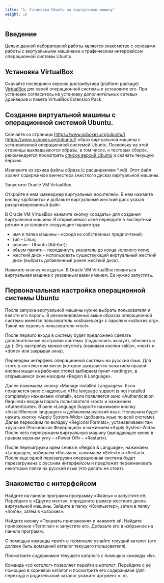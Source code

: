 ```yaml
---
title: "1. Установка Ubuntu на виртуальную машину"
weight: 10
---
```

## Введение

Целью данной лабораторной работы является знакомство с основами работы с виртуальными машинами и графическим интерфейсом операционной системы Ubuntu.

## Установка VirtualBox

Скачайте последнюю версию дистрибутива (platform package) [VirtualBox](https://www.virtualbox.org/) для своей операционной системы и установите его. При установке согласитесь на установку дополнительных сетевых драйверов и пакета VirtualBox Extension Pack.

## Создание виртуальной машины с операционной системой Ubuntu.

Скачайте со страницы [https://www.osboxes.org/ubuntu/](https://www.osboxes.org/ubuntu/) образ виртуальной машины с установленной операционной системой Ubuntu. Поскольку на этой страницы выкладываются образы, в том числе, и тестовых сборок, рекомендуется посмотреть [список версий Ubuntu](https://ru.wikipedia.org/wiki/Список_версий_Ubuntu) и скачать текущую версию.

Извлеките из архива файлы образа (с расширением *.vdi). Этот файл хранит содержимое винчестера (жесткого диска) виртуальной машины.

Запустите Oracle VM VirtualBox.

Откройте в нем «менеджер виртуальных носителей». В нем нажмите кнопку «добавить» и добавьте виртуальный жесткий диск указав разархивированный файл.

В Oracle VM VirtualBox нажмите кнопку «создать» для создания виртуальной машины. В открывшемся окне перейдите в экспертный режим и установите следующие параметры:

- имя и папка машины – исходя из собственных предпочтений;
- тип – Linux;
- версия – Ubuntu (64-бит);
- объем памяти – передвинуть указатель до конца зеленого поля;
- жесткий диск – использовать существующий виртуальный жесткий диск (выбрать добавленный ранее жесткий диск).

Нажмите кнопку «создать». В Oracle VM VirtualBox появиться виртуальная машина с указанным вами именем. Ее нужно запустить.

## Первоначальная настройка операционной системы Ubuntu

После запуска виртуальной машины нужно выбрать пользователя и ввести его пароль. В рекомендованных выше образах операционной системы имеется пользователь «osboxes.org» с паролем «osboxes.org». Такой же пароль у пользователя «root».

После первого входа в систему будет предложено сделать дополнительные настройки системы (подключить аккаунт, обновить и др.). Эту настройку можно опустить (нажимая кнопки «skip», «next» и «done» или закрывая окна).

Переведем интерфейс операционной системы на русский язык. Для этого в контекстном меню (которое вызывается нажатием правой кнопки мыши на рабочем столе) выбираем пункт «settings», в открывшемся окне находим «Region & Language». 

Далее нажимаем кнопку «Manage installed Languages». Если появляется окно с надписью «The language support is not installed completely» нажимаем «install», если появляется окно «Authentication Required» вводим пароль пользователя «root» и нажимаем «Authenticate». В окне «Language Support» нажимаем кнопку «Install/Remove languages» и добавляем русский язык. Нелишним будет нажать кнопку «Apply System-Wide» (добавить язык по всей системе). Далее переходим по вкладку «Regional Formats», устанавливаем там «русский (Российская Федерация)» и нажимаем «Apply System-Wide». После чего перегружаем виртуальную машину (выпадающее меню в правом верхнем углу – «Power Off» – «Restart»).

После перезагрузки идем снова в «Region & Language», нажимаем «Language», выбираем «Russian», нажимаем «Select» и «Restart». После еще одной перезагрузки операционная система будет перезагружена с русским интерфейсом и предложит переименовать некоторые папки на русский язык (что делать не стоит).

## Знакомство с интерфейсом

Найдите на панели программ программу «Файлы» и запустите её. Перейдите в «Другие места», определите размер жесткого диска виртуальной машины. Зайдите в папку «Компьютер», затем в папку «home», затем в «osboxes».

Найдите иконку «Показать приложения» и нажмите ей. Найдите приложение «Terminal» и запустите его. Добавьте его в избранное на панели программ.

С помощью команды «pwd» в терминале узнайте текущий каталог (это должен быть домашний каталог текущего пользователя).

Посмотрите содержимое текущего каталога с помощью команды «ls».

Команда «cd *каталог*» позволяет перейти в *каталог*. Перейдите с её помощью в корневой каталог и посмотрите его содержимое (для перехода в родительский каталог укажите аргумент «..»).
